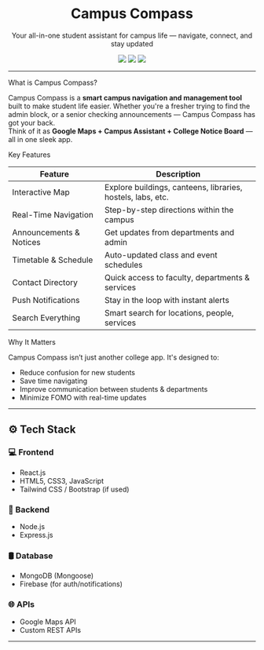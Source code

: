 <h1 align="center"> Campus Compass</h1>

<p align="center">
  Your all-in-one student assistant for campus life — navigate, connect, and stay updated
</p>

<p align="center">
  <img src="https://img.shields.io/badge/Made%20with-Love-red" />
  <img src="https://img.shields.io/github/license/janhavi-22/Campus-Compass" />
  <img src="https://img.shields.io/badge/Status-In%20Progress-yellow" />
</p>

---

What is Campus Compass?

Campus Compass is a **smart campus navigation and management tool** built to make student life easier. Whether you're a fresher trying to find the admin block, or a senior checking announcements — Campus Compass has got your back.  
Think of it as **Google Maps + Campus Assistant + College Notice Board** — all in one sleek app.

 Key Features

| Feature                    | Description |
|---------------------------|-------------|
|  Interactive Map        | Explore buildings, canteens, libraries, hostels, labs, etc. |
|  Real-Time Navigation    | Step-by-step directions within the campus |
|  Announcements & Notices| Get updates from departments and admin |
|  Timetable & Schedule    | Auto-updated class and event schedules |
|  Contact Directory       | Quick access to faculty, departments & services |
|  Push Notifications      | Stay in the loop with instant alerts |
|  Search Everything       | Smart search for locations, people, services |

 Why It Matters

Campus Compass isn’t just another college app. It's designed to:
-  Reduce confusion for new students
-  Save time navigating
-  Improve communication between students & departments
-  Minimize FOMO with real-time updates

---

## ⚙️ Tech Stack

### 💻 Frontend
- React.js
- HTML5, CSS3, JavaScript
- Tailwind CSS / Bootstrap (if used)

### 🧠 Backend
- Node.js
- Express.js

### 🛢️ Database
- MongoDB (Mongoose)
- Firebase (for auth/notifications)

### 🌐 APIs
- Google Maps API
- Custom REST APIs

---
